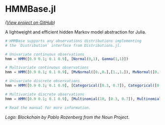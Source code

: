# HMMBase.jl

*([View project on GitHub](https://github.com/maxmouchet/HMMBase.jl))*

A lightweight and efficient hidden Markov model abstraction for Julia.

```julia
# HMMBase supports any observations distributions implementing
# the `Distribution` interface from Distributions.jl.

# Univariate continuous observations
hmm = HMM([0.9 0.1; 0.1 0.9], [Normal(0,1), Gamma(1,1)])

# Multivariate continuous observations
hmm = HMM([0.9 0.1; 0.1 0.9], [MvNormal([0.,0.],[1.,1.]), MvNormal([0.,0.],[1.,1.])])

# Univariate discrete observations
hmm = HMM([0.9 0.1; 0.1 0.9], [Categorical([0.3, 0.7]), Categorical([0.8, 0.2])])

# Multivariate discrete observations
hmm = HMM([0.9 0.1; 0.1 0.9], [Multinomial(10, [0.3, 0.7]), Multinomial(10, [0.8, 0.2])])

# Read the manual for more information.
```

*Logo: Blockchain by Pablo Rozenberg from the Noun Project.*